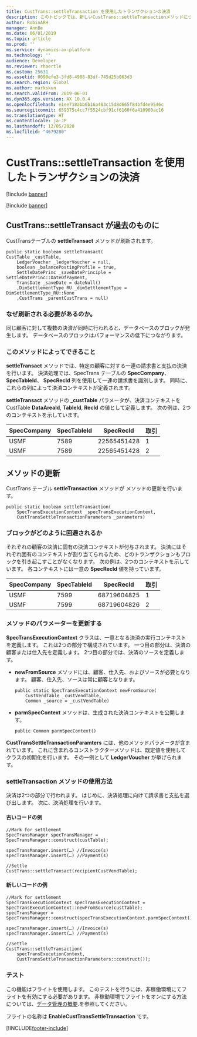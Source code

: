 ```yaml
---
title: CustTrans::settleTransaction を使用したトランザクションの決済
description: このトピックでは、新しいCustTrans::settleTransactionメソッドについて説明を行い、CustTrans::settleTransact には実装されていない新機能について説明します。
author: RobinARH
manager: AnnBe
ms.date: 06/01/2019
ms.topic: article
ms.prod: ''
ms.service: dynamics-ax-platform
ms.technology: ''
audience: Developer
ms.reviewer: rhaertle
ms.custom: 25631
ms.assetid: 0090efe3-3fd8-4988-83df-745d25b063d3
ms.search.region: Global
ms.author: markskun
ms.search.validFrom: 2019-06-01
ms.dyn365.ops.version: AX 10.0.4
ms.openlocfilehash: e1ee718abb6b16a483c15d8d665f84bfd4e9546c
ms.sourcegitcommit: 659375c4cc7f5524cbf91cf6160f6a410960ac16
ms.translationtype: HT
ms.contentlocale: ja-JP
ms.lasthandoff: 12/05/2020
ms.locfileid: "4679280"
---
```

# <a name="settle-transactions-by-using-custtranssettletransaction"></a>CustTrans::settleTransaction を使用したトランザクションの決済

[!include [banner](../includes/banner.md)]

[!include [banner](../includes/preview-banner.md)]

## <a name="custtranssettletransact-is-obsolete"></a>CustTrans::settleTransact が過去のものに

CustTransテーブルの **settleTransact** メソッドが刷新されます。

```X++
public static boolean settleTransact(
CustTable _custTable,
    LedgerVoucher _ledgerVoucher = null,
    boolean _balancePostingProfile = true,
    SettleDatePrinc _saveDatePrinciple = SettleDatePrinc::DateOfPayment,
    TransDate _saveDate = dateNull()
    ,DimSettlementType_RU _dimSettlementType = DimSettlementType_RU::None
    ,CustTrans _parentCustTrans = null)
```

### <a name="why-is-it-marked-as-obsolete"></a>なぜ刷新される必要があるのか。

同じ顧客に対して複数の決済が同時に行われると、データベースのブロックが発生します。 データベースのブロックはパフォーマンスの低下につながります。

### <a name="what-does-the-method-do"></a>このメソッドによってできること

**settleTransact** メソッドでは、特定の顧客に対する一連の請求書と支払の決済を行います。 決済処理では、SpecTrans テーブルの **SpecCompany**、 **SpecTableId**、 **SpecRecId** 列を使用して一連の請求書を識別します。 同時に、これらの列によって決済コンテキストが定義されます。

**settleTransact** メソッドの **\_custTable** パラメータが、決済コンテキストをCustTable **DataAreaId**, **TableId**, **RecId** の値として定義します。 次の例は、2つのコンテキストを示しています。

| SpecCompany | SpecTableId | SpecRecId | 取引 |
|---|---|---|---|
| USMF | 7589 | 22565451428 | 1 |
| USMF | 7589 | 22565451428 | 2 |

## <a name="replacement-method"></a>メソッドの更新

CustTrans テーブル **settleTransaction** メソッドが メソッドの更新を行います。

```X++
public static boolean settleTransaction(
    SpecTransExecutionContext _specTransExecutionContext,
    CustTransSettleTransactionParameters _parameters)
```

### <a name="how-blocking-will-be-avoided"></a>ブロックがどのように回避されるか

それぞれの顧客の決済に固有の決済コンテキストが付与されます。 決済にはそれぞれ固有のコンテキストが割り当てられるため、どのトランザクションもブロックを引き起こすことがなくなります。  次の例は、2つのコンテキストを示しています。 各コンテキストには一意の **SpecRecId** 値を持っています。

| SpecCompany | SpecTableId | SpecRecId | 取引 |
|---|---|---|---|
| USMF | 7599 | 68719604825 | 1 |
| USMF | 7599 | 68719604826 | 2 |
    
### <a name="replacement-method-parameters"></a>メソッドのパラメーターを更新する

**SpecTransExecutionContext** クラスは、一意となる決済の実行コンテキストを定義します。 これは2つの部分で構成されています。 一つ目の部分は、決済の顧客または仕入先を定義します。 2つ目の部分では、決済のソースを定義します。

+ **newFromSource** メソッドには、顧客、仕入先、およびソースが必要となります。 顧客、仕入先、ソースは常に顧客となります。

    ```X++
    public static SpecTransExecutionContext newFromSource(
        CustVendTable _custVendTable, 
        Common _source = _custVendTable)
    ```

+ **parmSpecContext** メソッドは、生成された決済コンテキストを公開します。

    ```X++
    public Common parmSpecContext()
    ```

**CustTransSettleTransactionParamters** には、他のメソッドパラメータが含まれています。 これに含まれるコンストラクターメソッドは、既定値を使用してクラスの初期化を行います。 その一例として **LedgerVoucher** が挙げられます。

### <a name="how-to-use-the-settletransaction-method"></a>settleTransaction メソッドの使用方法

決済は2つの部分で行われます。 はじめに、決済処理に向けて請求書と支払を選び出します。 次に、決済処理を行います。

#### <a name="obsolete-code-example"></a>古いコードの例

```X++
//Mark for settlement
SpecTransManager specTransManager = SpecTransManager::construct(custTable);

specTransManager.insert(…) //Invoice(s)
specTransManager.insert(…) //Payment(s)

//Settle
CustTrans::settleTransact(recipientCustVendTable);
```

#### <a name="new-code-example"></a>新しいコードの例

```X++
//Mark for settlement
SpecTransExecutionContext specTransExecutionContext = SpecTransExecutionContext::newFromSource(custTable);
specTransManager = SpecTransManager::construct(specTransExecutionContext.parmSpecContext());

specTransManager.insert(…) //Invoice(s)
specTransManager.insert(…) //Payment(s)

//Settle
CustTrans::settleTransaction(
    specTransExecutionContext,
    CustTransSettleTransactionParameters::construct());
```

### <a name="testing"></a>テスト

この機能はフライトを使用します。 このテストを行うには、非稼働環境にてフライトを有効にする必要があります。 非稼動環境でフライトをオンにする方法については、[データ管理の概要](../data-entities/data-entities-data-packages.md#features-flighted-in-data-management-and-enabling-flighted-features).を参照してください。

フライトの名称は **EnableCustTransSettleTransaction** です。


[!INCLUDE[footer-include](../../../includes/footer-banner.md)]